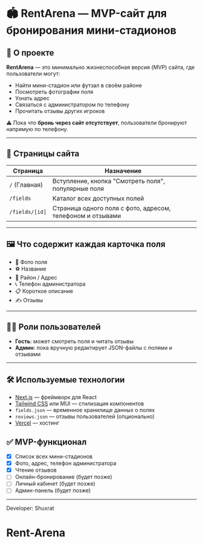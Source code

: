 # 🏟️ RentArena — MVP-сайт для бронирования мини-стадионов

## 📌 О проекте

**RentArena** — это минимально жизнеспособная версия (MVP) сайта, где пользователи могут:

- Найти мини-стадион или футзал в своём районе
- Посмотреть фотографии поля
- Узнать адрес
- Связаться с администратором по телефону
- Прочитать отзывы других игроков

⚠️ Пока что **бронь через сайт отсутствует**, пользователи бронируют напрямую по телефону.

---

## 🧱 Страницы сайта

| Страница       | Назначение                                                 |
| -------------- | ---------------------------------------------------------- |
| `/` (Главная)  | Вступление, кнопка "Смотреть поля", популярные поля        |
| `/fields`      | Каталог всех доступных полей                               |
| `/fields/[id]` | Страница одного поля с фото, адресом, телефоном и отзывами |

---

## 🖼️ Что содержит каждая карточка поля

- 📸 Фото поля
- ⚽ Название
- 📍 Район / Адрес
- 📞 Телефон администратора
- 📋 Короткое описание
- ✍️ Отзывы

---

## 🧑‍💻 Роли пользователей

- **Гость**: может смотреть поля и читать отзывы
- **Админ**: пока вручную редактирует JSON-файлы с полями и отзывами

---

## 🛠️ Используемые технологии

- [Next.js](https://nextjs.org/) — фреймворк для React
- [Tailwind CSS](https://tailwindcss.com/) или MUI — стилизация компонентов
- `fields.json` — временное хранилище данных о полях
- `reviews.json` — отзывы пользователей (опционально)
- [Vercel](https://vercel.com/) — хостинг

## ✅ MVP-функционал

- [x] Список всех мини-стадионов
- [x] Фото, адрес, телефон администратора
- [x] Чтение отзывов
- [ ] Онлайн-бронирование (будет позже)
- [ ] Личный кабинет (будет позже)
- [ ] Админ-панель (будет позже)

---

Developer: Shuxrat
# Rent-Arena
